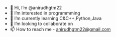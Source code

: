 - 👋 Hi, I’m @anirudhgtm22
- 👀 I’m interested in programmming
- 🌱 I’m currently learning C&C++,Python,Java
- 💞️ I’m looking to collaborate on 
- 📫 How to reach me - anirudhgtm22@gmail.com

<!---
anirudhgtm22/anirudhgtm22 is a ✨ special ✨ repository because its `README.md` (this file) appears on your GitHub profile.
You can click the Preview link to take a look at your changes.
--->
